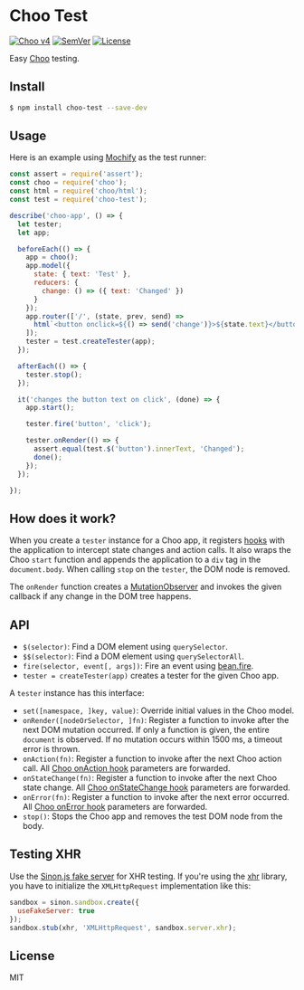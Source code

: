 # Choo Test

[![Choo v4]](https://github.com/yoshuawuyts/choo)
[![SemVer]](http://semver.org)
[![License]](https://github.com/mantoni/choo-test/blob/master/LICENSE)

Easy [Choo][] testing.

## Install

```bash
$ npm install choo-test --save-dev
```

## Usage

Here is an example using [Mochify][] as the test runner:

```js
const assert = require('assert');
const choo = require('choo');
const html = require('choo/html');
const test = require('choo-test');

describe('choo-app', () => {
  let tester;
  let app;

  beforeEach(() => {
    app = choo();
    app.model({
      state: { text: 'Test' },
      reducers: {
        change: () => ({ text: 'Changed' })
      }
    });
    app.router(['/', (state, prev, send) =>
      html`<button onclick=${() => send('change')}>${state.text}</button>`
    ]);
    tester = test.createTester(app);
  });

  afterEach(() => {
    tester.stop();
  });

  it('changes the button text on click', (done) => {
    app.start();

    tester.fire('button', 'click');

    tester.onRender(() => {
      assert.equal(test.$('button').innerText, 'Changed');
      done();
    });
  });

});
```

## How does it work?

When you create a `tester` instance for a Choo app, it registers [hooks][] with
the application to intercept state changes and action calls. It also wraps the
Choo `start` function and appends the application to a `div` tag in the
`document.body`. When calling `stop` on the `tester`, the DOM node is removed.

The `onRender` function creates a [MutationObserver][] and invokes the given
callback if any change in the DOM tree happens.

## API

- `$(selector)`: Find a DOM element using `querySelector`.
- `$$(selector)`: Find a DOM element using `querySelectorAll`.
- `fire(selector, event[, args])`: Fire an event using [bean.fire][].
- `tester = createTester(app)` creates a tester for the given Choo app.

A `tester` instance has this interface:

- `set([namespace, ]key, value)`: Override initial values in the Choo model.
- `onRender([nodeOrSelector, ]fn)`: Register a function to invoke after the
  next DOM mutation occurred. If only a function is given, the entire
  `document` is observed. If no mutation occurs within 1500 ms, a timeout error
  is thrown.
- `onAction(fn)`: Register a function to invoke after the next Choo action
  call. All [Choo onAction hook][hooks] parameters are forwarded.
- `onStateChange(fn)`: Register a function to invoke after the next Choo state
  change. All [Choo onStateChange hook][hooks] parameters are forwarded.
- `onError(fn)`: Register a function to invoke after the next error occurred.
  All [Choo onError hook][hooks] parameters are forwarded.
- `stop()`: Stops the Choo app and removes the test DOM node from the body.

## Testing XHR

Use the [Sinon.js fake server][sinon-fake-server] for XHR testing. If you're
using the [xhr][] library, you have to initialize the `XMLHttpRequest`
implementation like this:

```js
sandbox = sinon.sandbox.create({
  useFakeServer: true
});
sandbox.stub(xhr, 'XMLHttpRequest', sandbox.server.xhr);
```

## License

MIT

[Choo v4]: https://img.shields.io/badge/built%20with%20choo-v4-ffc3e4.svg?style=flat-square
[SemVer]: http://img.shields.io/:semver-%E2%9C%93-brightgreen.svg
[License]: http://img.shields.io/npm/l/choo-test.svg
[Choo]: https://github.com/yoshuawuyts/choo
[Mochify]: https://github.com/mantoni/mochify.js
[bean.fire]: https://github.com/fat/bean#fireelement-eventtype-args-
[hooks]: https://github.com/yoshuawuyts/choo#appusehooks
[MutationObserver]: https://developer.mozilla.org/en-US/docs/Web/API/MutationObserver
[sinon-fake-server]: http://sinonjs.org/docs/#fakeServer
[xhr]: https://www.npmjs.com/package/xhr
